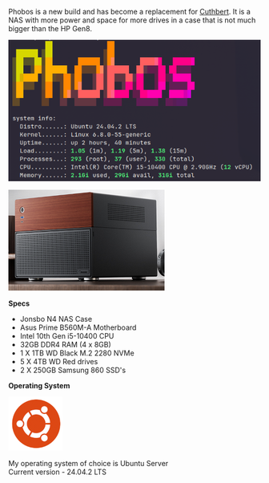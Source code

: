 Phobos is a new build and has become a replacement for [Cuthbert](https://docs.xmsystems.co.uk/cuthbert/). It is a NAS with more power and space for more drives in a case that is not much bigger than the HP Gen8.

![](images/phobos.png)

![](images/jonsbon4.png)

**Specs**

- Jonsbo N4 NAS Case
- Asus Prime B560M-A Motherboard
- Intel 10th Gen i5-10400 CPU
- 32GB DDR4 RAM (4 x 8GB)
- 1 X 1TB WD Black M.2 2280 NVMe
- 5 X 4TB WD Red drives
- 2 X 250GB Samsung 860 SSD's

**Operating System**

![](images/ubuntulogo.png)

My operating system of choice is Ubuntu Server  
Current version - 24.04.2 LTS